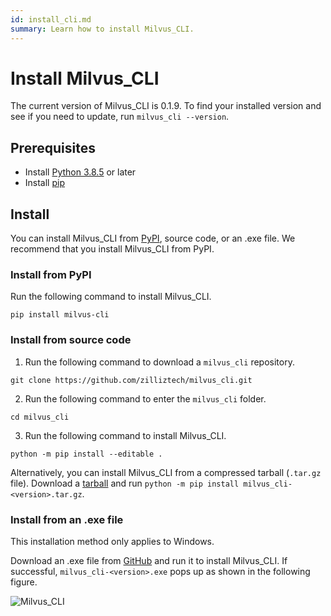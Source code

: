 ```yaml
---
id: install_cli.md
summary: Learn how to install Milvus_CLI.
---
```


# Install Milvus_CLI

The current version of Milvus_CLI is 0.1.9. To find your installed version and see if you need to update, run `milvus_cli --version`.

## Prerequisites

- Install [Python 3.8.5](https://www.python.org/downloads/release/python-385/) or later
- Install [pip](https://pip.pypa.io/en/stable/installation/)

## Install

You can install Milvus_CLI from [PyPI](https://pypi.org/project/milvus-cli/), source code, or an .exe file. We recommend that you install Milvus_CLI from PyPI.

### Install from PyPI

Run the following command to install Milvus_CLI.

```shell
pip install milvus-cli
```

### Install from source code

1. Run the following command to download a `milvus_cli` repository.

```shell
git clone https://github.com/zilliztech/milvus_cli.git
```

2. Run the following command to enter the `milvus_cli` folder.

```shell
cd milvus_cli
```

3. Run the following command to install Milvus_CLI.

```shell
python -m pip install --editable .
```

Alternatively, you can install Milvus_CLI from a compressed tarball (`.tar.gz` file). Download a [tarball](https://github.com/zilliztech/milvus_cli/releases) and run `python -m pip install milvus_cli-<version>.tar.gz`.

### Install from an .exe file

<div class="alert note"> This installation method only applies to Windows. </div>

Download an .exe file from [GitHub](https://github.com/zilliztech/milvus_cli/releases) and run it to install Milvus_CLI.
If successful, `milvus_cli-<version>.exe` pops up as shown in the following figure.

![Milvus_CLI](../../../../assets/milvus_cli_exe.png)
